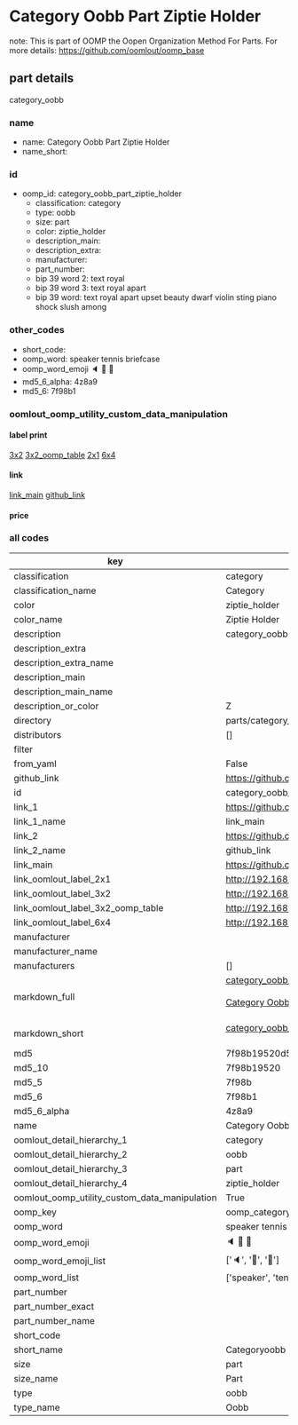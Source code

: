 # Category Oobb Part Ziptie Holder  

note: This is part of OOMP the Oopen Organization Method For Parts. For more details: https://github.com/oomlout/oomp_base

##  part details



category_oobb

### name
* name: Category Oobb Part Ziptie Holder
* name_short: 
### id
* oomp_id: category_oobb_part_ziptie_holder
  * classification: category
  * type: oobb
  * size: part
  * color: ziptie_holder
  * description_main: 
  * description_extra: 
  * manufacturer: 
  * part_number: 
  * bip 39 word 2: text royal
  * bip 39 word 3: text royal apart
  * bip 39 word: text royal apart upset beauty dwarf violin sting piano shock slush among

### other_codes
* short_code: 
* oomp_word: speaker tennis briefcase
* oomp_word_emoji :speaker: :tennis: :briefcase:
* md5_6_alpha: 4z8a9
* md5_6: 7f98b1






### oomlout_oomp_utility_custom_data_manipulation
#### label print
[3x2](http://192.168.1.245:1112/?label=oomp%204z8a9)
[3x2_oomp_table](http://192.168.1.107:1112/?label=oomp%204z8a9)
[2x1](http://192.168.1.242:1112/?label=oomp%204z8a9)
[6x4](http://192.168.1.55:1112/?label=oomp%204z8a9)    

#### link

[link_main](https://github.com/oomlout/oomlout_oomp_current_version_messy/tree/main/parts/category_oobb_part_ziptie_holder) [github_link](https://github.com/oomlout/oomlout_oomp_part_src/tree/main/parts/category_oobb_part_ziptie_holder)                             

#### price







### all codes 
| key | value |  
| --- | --- |  
| classification | category |  
| classification_name | Category |  
| color | ziptie_holder |  
| color_name | Ziptie Holder |  
| description | category_oobb |  
| description_extra |  |  
| description_extra_name |  |  
| description_main |  |  
| description_main_name |  |  
| description_or_color | Z  |  
| directory | parts/category_oobb_part_ziptie_holder |  
| distributors | [] |  
| filter |  |  
| from_yaml | False |  
| github_link | https://github.com/oomlout/oomlout_oomp_part_src/tree/main/parts/category_oobb_part_ziptie_holder |  
| id | category_oobb_part_ziptie_holder |  
| link_1 | https://github.com/oomlout/oomlout_oomp_current_version_messy/tree/main/parts/category_oobb_part_ziptie_holder |  
| link_1_name | link_main |  
| link_2 | https://github.com/oomlout/oomlout_oomp_part_src/tree/main/parts/category_oobb_part_ziptie_holder |  
| link_2_name | github_link |  
| link_main | https://github.com/oomlout/oomlout_oomp_current_version_messy/tree/main/parts/category_oobb_part_ziptie_holder |  
| link_oomlout_label_2x1 | http://192.168.1.242:1112/?label=oomp%204z8a9 |  
| link_oomlout_label_3x2 | http://192.168.1.245:1112/?label=oomp%204z8a9 |  
| link_oomlout_label_3x2_oomp_table | http://192.168.1.107:1112/?label=oomp%204z8a9 |  
| link_oomlout_label_6x4 | http://192.168.1.55:1112/?label=oomp%204z8a9 |  
| manufacturer |  |  
| manufacturer_name |  |  
| manufacturers | [] |  
| markdown_full | [category_oobb_part_ziptie_holder](https://github.com/oomlout/oomlout_oomp_current_version_messy/tree/main/parts/category_oobb_part_ziptie_holder)<br>[](https://github.com/oomlout/oomlout_oomp_current_version_messy/tree/main/parts/category_oobb_part_ziptie_holder)<br>[Category Oobb Part Ziptie Holder](https://github.com/oomlout/oomlout_oomp_current_version_messy/tree/main/parts/category_oobb_part_ziptie_holder)<br><br> |  
| markdown_short | [category_oobb_part_ziptie_holder](https://github.com/oomlout/oomlout_oomp_current_version_messy/tree/main/parts/category_oobb_part_ziptie_holder)<br><br> |  
| md5 | 7f98b19520d5fe891289def214af2efd |  
| md5_10 | 7f98b19520 |  
| md5_5 | 7f98b |  
| md5_6 | 7f98b1 |  
| md5_6_alpha | 4z8a9 |  
| name | Category Oobb Part Ziptie Holder |  
| oomlout_detail_hierarchy_1 | category |  
| oomlout_detail_hierarchy_2 | oobb |  
| oomlout_detail_hierarchy_3 | part |  
| oomlout_detail_hierarchy_4 | ziptie_holder |  
| oomlout_oomp_utility_custom_data_manipulation | True |  
| oomp_key | oomp_category_oobb_part_ziptie_holder |  
| oomp_word | speaker tennis briefcase |  
| oomp_word_emoji | :speaker: :tennis: :briefcase: |  
| oomp_word_emoji_list | [':speaker:', ':tennis:', ':briefcase:'] |  
| oomp_word_list | ['speaker', 'tennis', 'briefcase'] |  
| part_number |  |  
| part_number_exact |  |  
| part_number_name |  |  
| short_code |  |  
| short_name | Categoryoobb |  
| size | part |  
| size_name | Part |  
| type | oobb |  
| type_name | Oobb |  
